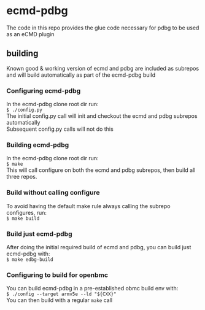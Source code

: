 # ecmd-pdbg
The code in this repo provides the glue code necessary for pdbg
to be used as an eCMD plugin

## building
Known good & working version of ecmd and pdbg are included as subrepos
and will build automatically as part of the ecmd-pdbg build

### Configuring ecmd-pdbg
In the ecmd-pdbg clone root dir run:  
`$ ./config.py`  
The initial config.py call will init and checkout the ecmd and pdbg
subrepos automatically  
Subsequent config.py calls will not do this

### Building ecmd-pdbg
In the ecmd-pdbg clone root dir run:  
`$ make`  
This will call configure on both the ecmd and pdbg subrepos, then build
all three repos.

### Build without calling configure
To avoid having the default make rule always calling the subrepo configures,
run:  
`$ make build`

### Build just ecmd-pdbg
After doing the initial required build of ecmd and pdbg, you can build
just ecmd-pdbg with:  
`$ make edbg-build`

### Configuring to build for openbmc
You can build ecmd-pdbg in a pre-established obmc build env with:  
`$ ./config --target armv5e --ld "${CXX}"`  
You can then build with a regular `make` call
